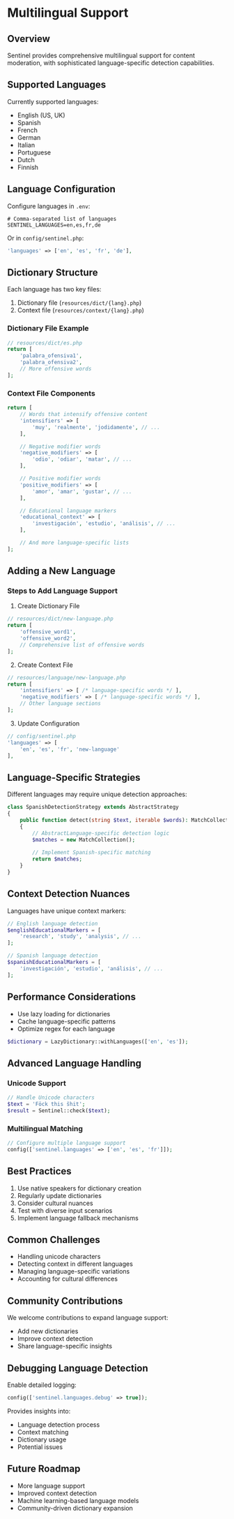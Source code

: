 # Multilingual Support

## Overview

Sentinel provides comprehensive multilingual support for content moderation, with sophisticated language-specific detection capabilities.

## Supported Languages

Currently supported languages:
- English (US, UK)
- Spanish
- French
- German
- Italian
- Portuguese
- Dutch
- Finnish

## Language Configuration

Configure languages in `.env`:

```env
# Comma-separated list of languages
SENTINEL_LANGUAGES=en,es,fr,de
```

Or in `config/sentinel.php`:

```php
'languages' => ['en', 'es', 'fr', 'de'],
```

## Dictionary Structure

Each language has two key files:
1. Dictionary file (`resources/dict/{lang}.php`)
2. Context file (`resources/context/{lang}.php`)

### Dictionary File Example

```php
// resources/dict/es.php
return [
    'palabra_ofensiva1',
    'palabra_ofensiva2',
    // More offensive words
];
```

### Context File Components

```php
return [
    // Words that intensify offensive content
    'intensifiers' => [
        'muy', 'realmente', 'jodidamente', // ...
    ],

    // Negative modifier words
    'negative_modifiers' => [
        'odio', 'odiar', 'matar', // ...
    ],

    // Positive modifier words
    'positive_modifiers' => [
        'amor', 'amar', 'gustar', // ...
    ],

    // Educational language markers
    'educational_context' => [
        'investigación', 'estudio', 'análisis', // ...
    ],

    // And more language-specific lists
];
```

## Adding a New Language

### Steps to Add Language Support

1. Create Dictionary File
```php
// resources/dict/new-language.php
return [
    'offensive_word1',
    'offensive_word2',
    // Comprehensive list of offensive words
];
```

2. Create Context File
```php
// resources/language/new-language.php
return [
    'intensifiers' => [ /* language-specific words */ ],
    'negative_modifiers' => [ /* language-specific words */ ],
    // Other language sections
];
```

3. Update Configuration
```php
// config/sentinel.php
'languages' => [
    'en', 'es', 'fr', 'new-language'
],
```

## Language-Specific Strategies

Different languages may require unique detection approaches:

```php
class SpanishDetectionStrategy extends AbstractStrategy
{
    public function detect(string $text, iterable $words): MatchCollection
    {
        // AbstractLanguage-specific detection logic
        $matches = new MatchCollection();
        
        // Implement Spanish-specific matching
        return $matches;
    }
}
```

## Context Detection Nuances

Languages have unique context markers:

```php
// English language detection
$englishEducationalMarkers = [
    'research', 'study', 'analysis', // ...
];

// Spanish language detection
$spanishEducationalMarkers = [
    'investigación', 'estudio', 'análisis', // ...
];
```

## Performance Considerations

- Use lazy loading for dictionaries
- Cache language-specific patterns
- Optimize regex for each language

```php
$dictionary = LazyDictionary::withLanguages(['en', 'es']);
```

## Advanced Language Handling

### Unicode Support

```php
// Handle Unicode characters
$text = 'Föck this šhit';
$result = Sentinel::check($text);
```

### Multilingual Matching

```php
// Configure multiple language support
config(['sentinel.languages' => ['en', 'es', 'fr']]);
```

## Best Practices

1. Use native speakers for dictionary creation
2. Regularly update dictionaries
3. Consider cultural nuances
4. Test with diverse input scenarios
5. Implement language fallback mechanisms

## Common Challenges

- Handling unicode characters
- Detecting context in different languages
- Managing language-specific variations
- Accounting for cultural differences

## Community Contributions

We welcome contributions to expand language support:
- Add new dictionaries
- Improve context detection
- Share language-specific insights

## Debugging Language Detection

Enable detailed logging:

```php
config(['sentinel.languages.debug' => true]);
```

Provides insights into:
- Language detection process
- Context matching
- Dictionary usage
- Potential issues

## Future Roadmap

- More language support
- Improved context detection
- Machine learning-based language models
- Community-driven dictionary expansion
